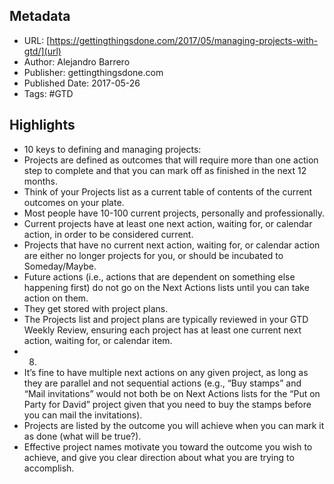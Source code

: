## Metadata

* URL: [https://gettingthingsdone.com/2017/05/managing-projects-with-gtd/](url)
* Author: Alejandro Barrero
* Publisher: gettingthingsdone.com
* Published Date: 2017-05-26
* Tags: #GTD

## Highlights

* 10 keys to defining and managing projects:
* Projects are defined as outcomes that will require more than one action step to complete and that you can mark off as finished in the next 12 months.
* Think of your Projects list as a current table of contents of the current outcomes on your plate.
* Most people have 10-100 current projects, personally and professionally.
* Current projects have at least one next action, waiting for, or calendar action, in order to be considered current.
* Projects that have no current next action, waiting for, or calendar action are either no longer projects for you, or should be incubated to Someday/Maybe.
* Future actions (i.e., actions that are dependent on something else happening first) do not go on the Next Actions lists until you can take action on them.
* They get stored with project plans.
* The Projects list and project plans are typically reviewed in your GTD Weekly Review, ensuring each project has at least one current next action, waiting for, or calendar item.
* 
  8. 
* It’s fine to have multiple next actions on any given project, as long as they are parallel and not sequential actions (e.g., “Buy stamps” and “Mail invitations” would not both be on Next Actions lists for the “Put on Party for David” project given that you need to buy the stamps before you can mail the invitations).
* Projects are listed by the outcome you will achieve when you can mark it as done (what will be true?).
* Effective project names motivate you toward the outcome you wish to achieve, and give you clear direction about what you are trying to accomplish.
